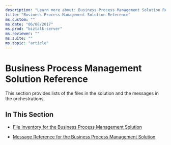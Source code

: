 ```yaml
---
description: "Learn more about: Business Process Management Solution Reference"
title: "Business Process Management Solution Reference"
ms.custom: ""
ms.date: "06/08/2017"
ms.prod: "biztalk-server"
ms.reviewer: ""
ms.suite: ""
ms.topic: "article"
---
```

# Business Process Management Solution Reference
This section provides lists of the files in the solution and the messages in the orchestrations.  
  
## In This Section  
  
-   [File Inventory for the Business Process Management Solution](../core/file-inventory-for-the-business-process-management-solution.md)  
  
-   [Message Reference for the Business Process Management Solution](../core/message-reference-for-the-business-process-management-solution.md)
